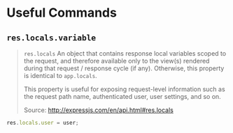 # Useful Commands

## `res.locals.variable`

> `res.locals` An object that contains response local variables scoped to the request, and therefore available only to the view(s) rendered during that request / response cycle (if any). Otherwise, this property is identical to `app.locals`.
>
> This property is useful for exposing request-level information such as the request path name, authenticated user, user settings, and so on.
>
> Source: http://expressjs.com/en/api.html#res.locals

```js
res.locals.user = user;
```
